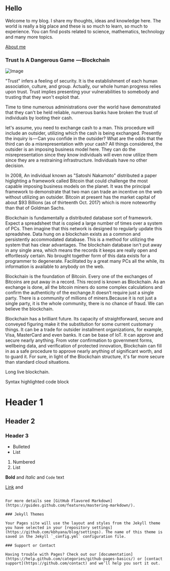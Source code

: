 ## Hello

Welcome to my blog. I share my thoughts, ideas and knowledge here. The world is really a big place and these is so much to learn, so much to experience. You can find posts related to science, mathematics, technology and many more topics.

 [About me](http://karanbhyana.me/)

### Trust Is A Dangerous Game  — Blockchain

![Image](https://images.unsplash.com/photo-1516245834210-c4c142787335?ixlib=rb-0.3.5&ixid=eyJhcHBfaWQiOjEyMDd9&s=4c08d94fa3626ca948926d0211ccc7ac&auto=format&fit=crop&w=1049&q=80)

"Trust" infers a feeling of security. It is the establishment of each human association, culture, and group. Actually, our whole human progress relies upon trust. Trust implies presenting your vulnerabilities to somebody and trusting that they won't exploit that. 

Time to time numerous administrations over the world have demonstrated that they can't be held reliable, numerous banks have broken the trust of individuals by looting their cash. 

let's assume, you need to exchange cash to a man. This procedure will include an outsider, utilizing which the cash is being exchanged. Presently the inquiry is — Can you confide in the outsider? What are the odds that the third can do a misrepresentation with your cash? All things considered, the outsider is an imposing business model here. They can do the misrepresentation since they know individuals will even now utilize them since they are a restraining infrastructure. Individuals have no other decision. 

In 2008, An individual known as "Satoshi Nakamoto" distributed a paper higlighting a framework called Bitcoin that could challenge the most capable imposing business models on the planet. It was the principal framework to demonstrate that two man can trade an incentive on the web without utilizing an outsider. Bitcoin at present has the market capital of about $93 Billions (as of thirteenth Oct. 2017) which is more noteworthy than that of Goldman Sachs. 

Blockchain is fundamentally a distributed database sort of framework. Expect a spreadsheet that is copied a large number of times over a system of PCs.  Then imagine that this network is designed to regularly update this spreadshee. Data hung on a blockchain exists as a common and persistently accommodated database. This is a method for utilizing the system that has clear advantages. The blockchain database isn't put away in any single area, which means the records it keeps are really open and effortlessly certain. No brought together form of this data exists for a programmer to degenerate. Facilitated by a great many PCs all the while, its information is available to anybody on the web. 

Blockchain is the foundation of Bitcoin. Every one of the exchanges of Bitcoins are put away in a record. This record is known as Blockchain. As an exchange is done, all the bitcoin miners do some complex calculations and confirm the authenticity of the exchange.It doesn’t require just a single party. There is a community of millions of miners.Because it is not just a single party, it is the whole community, there is no chance of fraud. We can believe the blockchain. 

Blockchain has a brilliant future. Its capacity of straightforward, secure and conveyed figuring make it the substitution for some current customary things. It can be a trade for outsider installment organizations, for example, Visa, MasterCard and even banks. It can be base of IoT. It can approve and secure nearly anything. From voter confirmation to government forms, wellbeing data, and verification of protected innovation, Blockchain can fill in as a safe procedure to approve nearly anything of significant worth, and to guard it. For sure, in light of the Blockchain structure, it's far more secure than standard cloud situations. 

Long live blockchain.


Syntax highlighted code block

# Header 1
## Header 2
### Header 3

- Bulleted
- List

1. Numbered
2. List

**Bold** and _Italic_ and `Code` text

[Link](url) and 
```

For more details see [GitHub Flavored Markdown](https://guides.github.com/features/mastering-markdown/).

### Jekyll Themes

Your Pages site will use the layout and styles from the Jekyll theme you have selected in your [repository settings](https://github.com/kbhyana/blog/settings). The name of this theme is saved in the Jekyll `_config.yml` configuration file.

### Support or Contact

Having trouble with Pages? Check out our [documentation](https://help.github.com/categories/github-pages-basics/) or [contact support](https://github.com/contact) and we’ll help you sort it out.
